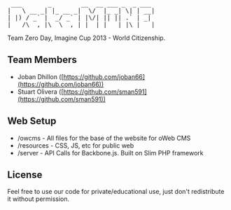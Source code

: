 <pre>
 ___       _        __  __ ___ _  _ ___ 
|   \ __ _| |_ __ _|  \/  |_ _| \| | __|
| |) / _` |  _/ _` | |\/| || || .` | _| 
|___/\__,_|\__\__,_|_|  |_|___|_|\_|___|
</pre>

Team Zero Day, Imagine Cup 2013 - World Citizenship.

Team Members
------------

* Joban Dhillon ([https://github.com/joban66](https://github.com/joban66))
* Stuart Olivera ([https://github.com/sman591](https://github.com/sman591))

Web Setup
------------

* /owcms - All files for the base of the website for oWeb CMS
* /resources - CSS, JS, etc for public web
* /server - API Calls for Backbone.js. Built on Slim PHP framework

License
------------

Feel free to use our code for private/educational use, just don't redistribute it without permission.